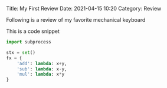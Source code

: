 Title: My First Review
Date: 2021-04-15 10:20
Category: Review

Following is a review of my favorite mechanical keyboard

This is a code snippet

```python
import subprocess

stx = set()
fx = {
    'add': lambda: x+y,
    'sub': lambda: x-y,
    'mul': lambda: x*y
}
```